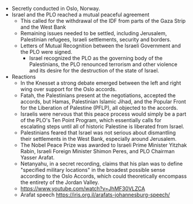 - Secretly conducted in Oslo, Norway.
- Israel and the PLO reached a mutual peaceful agreement
	- This called for the withdrawal of the IDF from parts of the Gaza Strip and the West Bank
	- Remaining issues needed to be settled, including Jerusalem, Palestinian refugees, Israeli settlements, security and borders.
	- Letters of Mutual Recognition between the Israeli Government and the PLO were signed.
		- Israel recognized the PLO as the governing body of the Palestinians, the PLO renounced terrorism and other violence and its desire for the destruction of the state of Israel.
- Reactions
	- In the Knesset a strong debate emerged between the left and right wing over support for the Oslo accords.
	- Fatah, the Palestinians present at the negotiations, accepted the accords, but Hamas, Palestinian Islamic Jihad, and the Popular Front for the Liberation of Palestine (PFLP), all objected to the accords.
	- Israelis were nervous that this peace process would simply be a part of the PLO's Ten Point Program, which essentially calls for escalating steps until all of historic Palestine is liberated from Israel.
	- Palestinians feared that Israel was not serious about dismantling their settlements in the West Bank, especially around Jerusalem.
	- The Nobel Peace Prize was awarded to Israeli Prime Minister Yitzhak Rabin, Israeli Foreign Minister Shimon Peres, and PLO Chairman Yasser Arafat.
	- Netanyahu, in a secret recording, claims that his plan was to define "specified military locations" in the broadest possible sense according to the Oslo Accords, which could theoretically encompass the entirety of the Jordan Valley.
	- https://www.youtube.com/watch?v=JhMF30VLZCA
	- Arafat speech https://iris.org.il/arafats-johannesburg-speech/